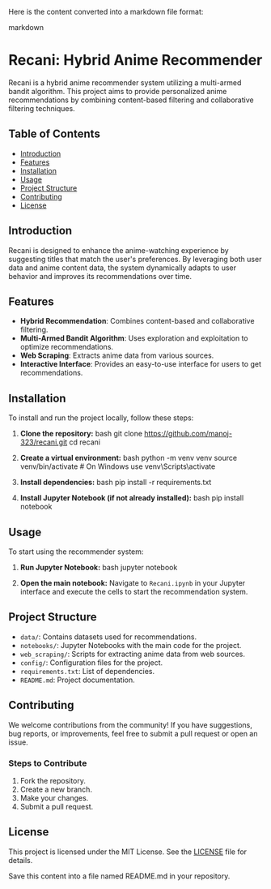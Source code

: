 Here is the content converted into a markdown file format:

markdown
# Recani: Hybrid Anime Recommender

Recani is a hybrid anime recommender system utilizing a multi-armed bandit algorithm. This project aims to provide personalized anime recommendations by combining content-based filtering and collaborative filtering techniques.

## Table of Contents
- [Introduction](#introduction)
- [Features](#features)
- [Installation](#installation)
- [Usage](#usage)
- [Project Structure](#project-structure)
- [Contributing](#contributing)
- [License](#license)

## Introduction
Recani is designed to enhance the anime-watching experience by suggesting titles that match the user's preferences. By leveraging both user data and anime content data, the system dynamically adapts to user behavior and improves its recommendations over time.

## Features
- **Hybrid Recommendation**: Combines content-based and collaborative filtering.
- **Multi-Armed Bandit Algorithm**: Uses exploration and exploitation to optimize recommendations.
- **Web Scraping**: Extracts anime data from various sources.
- **Interactive Interface**: Provides an easy-to-use interface for users to get recommendations.

## Installation
To install and run the project locally, follow these steps:

1. **Clone the repository:**
   bash
   git clone https://github.com/manoj-323/recani.git
   cd recani
   

2. **Create a virtual environment:**
   bash
   python -m venv venv
   source venv/bin/activate   # On Windows use venv\Scripts\activate
   

3. **Install dependencies:**
   bash
   pip install -r requirements.txt
   

4. **Install Jupyter Notebook (if not already installed):**
   bash
   pip install notebook
   

## Usage
To start using the recommender system:

1. **Run Jupyter Notebook:**
   bash
   jupyter notebook
   

2. **Open the main notebook:**
   Navigate to `Recani.ipynb` in your Jupyter interface and execute the cells to start the recommendation system.

## Project Structure
- `data/`: Contains datasets used for recommendations.
- `notebooks/`: Jupyter Notebooks with the main code for the project.
- `web_scraping/`: Scripts for extracting anime data from web sources.
- `config/`: Configuration files for the project.
- `requirements.txt`: List of dependencies.
- `README.md`: Project documentation.

## Contributing
We welcome contributions from the community! If you have suggestions, bug reports, or improvements, feel free to submit a pull request or open an issue.

### Steps to Contribute
1. Fork the repository.
2. Create a new branch.
3. Make your changes.
4. Submit a pull request.

## License
This project is licensed under the MIT License. See the [LICENSE](LICENSE) file for details.


Save this content into a file named README.md in your repository.
